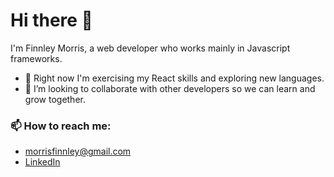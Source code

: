 # Hi there 👋
I'm Finnley Morris, a web developer who works mainly in Javascript frameworks. 

- 🌱 Right now I'm exercising my React skills and exploring new languages.
- 👯 I’m looking to collaborate with other developers so we can learn and grow together.
### 📫 How to reach me:
  - morrisfinnley@gmail.com
  - [LinkedIn](https://www.linkedin.com/in/anna-m-morris/)






<!--
**anna-m-morris/anna-m-morris** is a ✨ _special_ ✨ repository because its `README.md` (this file) appears on your GitHub profile.

Here are some ideas to get you started:

- 🔭 I’m currently working on ...
-  I’m currently learning ...
- 👯 I’m looking to collaborate on ...
- 🤔 I’m looking for help with ...
- 💬 Ask me about ...
- 📫 How to reach me: ...
- 😄 Pronouns: ...
- ⚡ Fun fact: ...
-->
